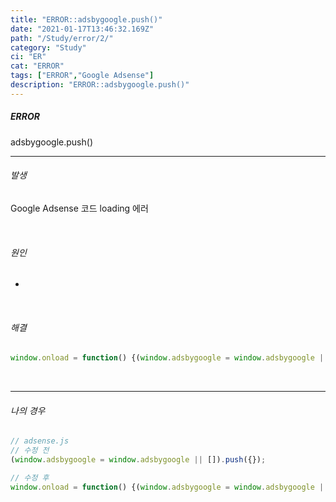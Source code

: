 ```yaml
---
title: "ERROR::adsbygoogle.push()"
date: "2021-01-17T13:46:32.169Z"
path: "/Study/error/2/"
category: "Study"
ci: "ER"
cat: "ERROR"
tags: ["ERROR","Google Adsense"]
description: "ERROR::adsbygoogle.push()"
---
```




##### ERROR

adsbygoogle.push()

<hr />

###### 발생

Google Adsense 코드 loading 에러

<br />

###### 원인

-

<br />

###### 해결

```javascript
window.onload = function() {(window.adsbygoogle = window.adsbygoogle || []).push({})};
```

<br />

<hr />

###### 나의 경우

```javascript
// adsense.js
// 수정 전
(window.adsbygoogle = window.adsbygoogle || []).push({});
```

```javascript
// 수정 후
window.onload = function() {(window.adsbygoogle = window.adsbygoogle || []).push({})};
```

